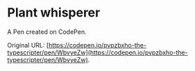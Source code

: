 # Plant whisperer 

A Pen created on CodePen.

Original URL: [https://codepen.io/pvpzbxho-the-typescripter/pen/WbvyeZw](https://codepen.io/pvpzbxho-the-typescripter/pen/WbvyeZw).

